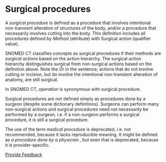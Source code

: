 # Surgical procedures

A _surgical procedure_ is defined as a procedure that involves intentional non-transient alteration of structures of the body, and/or a procedure that necessarily involves cutting into the body. This definition includes all procedures defined by _Method_ (attribute) with Surgical action (qualifier value).

SNOMED CT classifies concepts as surgical procedures if their methods are _surgical actions_ based on the action hierarchy. The surgical action hierarchy distinguishes surgical from non-surgical actions based on the definition above. Note the _Or_ in the sentence; actions that do not involve cutting or incision, but do involve the intentional non-transient alteration of anatomy, are still surgical.

In SNOMED CT, _operation_ is synonymous with surgical procedure.

Surgical procedures are not defined simply as procedures done by a surgeon (despite some dictionary definitions). Surgeons can perform many non-surgical actions and surgical procedures need not necessarily be performed by a surgeon, i.e. if a non-surgeon performs a surgical procedure, it is still a surgical procedure.

The use of the term _medical procedure_ is deprecated, i.e. not recommended, because it lacks reproducible meaning. It might be defined as _a procedure done by a physician_ , but even that is deprecated, because it is provider-specific.






<a href="https://docs.google.com/forms/d/e/1FAIpQLScTmbZIf0UEQwYDkY27EEWBkaiYkHSbR0_9DmFrMLXoQLyL7Q/viewform?usp=pp_url&entry.1767247133=SCT+Editorial+Guide&entry.670899847=Surgical%20procedures" class="button primary">Provide Feedback</a>
